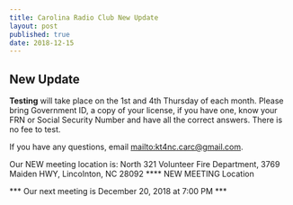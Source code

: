 ```yaml
---
title: Carolina Radio Club New Update
layout: post
published: true
date: 2018-12-15
---
```

## New Update

**Testing** will take place on the 1st and 4th Thursday of each month.
Please bring Government ID, a copy of your license, if you have one, know your FRN or Social Security Number and have all the correct answers. There is no fee to test.

If you have any questions, email <mailto:kt4nc.carc@gmail.com>.

Our NEW meeting location is: North 321 Volunteer Fire Department, 3769 Maiden HWY, Lincolnton, NC 28092 **** NEW MEETING Location

*** Our next meeting is December 20, 2018 at 7:00 PM ***
